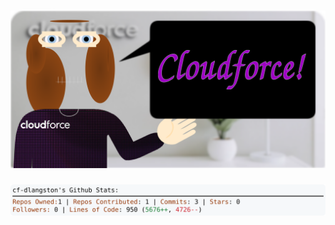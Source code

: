 <!-- 
Version 3.0.3
Built Tue Jun 25 2024 03:11:20 GMT+0000 (Coordinated Universal Time)
-->

<h1 align="center">
  <a href="https://github.com/cf-dlangston/cf-dlangston/tree/master/src" title="Click to View Source">
    <picture width="100%" alt="Dylan">
      <source media="(prefers-color-scheme: dark)" srcset="dylan-dark.svg?version=3.0.3">
      <img src="dylan-light.svg?version=3.0.3" alt="Dylan">
    </picture>
  </a>
</h1>

<div align="center">
  <picture width="100%" alt="Profile Info and Stats">
    <source media="(prefers-color-scheme: dark)" srcset="stats-dark.svg?version=3.0.3">
    <img src="stats-light.svg?version=3.0.3" alt="Profile Info and Stats">
  </picture>
</div>
